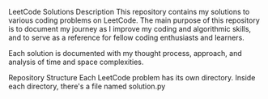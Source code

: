LeetCode Solutions
Description
This repository contains my solutions to various coding problems on LeetCode. The main purpose of this repository is to document my journey as I improve my coding and algorithmic skills, and to serve as a reference for fellow coding enthusiasts and learners.

Each solution is documented with my thought process, approach, and analysis of time and space complexities.

Repository Structure
Each LeetCode problem has its own directory.
Inside each directory, there's a file named solution.py 
